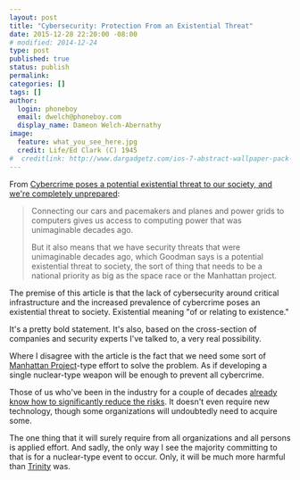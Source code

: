 ```yaml
---
layout: post
title: "Cybersecurity: Protection From an Existential Threat"
date: 2015-12-28 22:20:00 -08:00
# modified: 2014-12-24
type: post
published: true
status: publish
permalink: 
categories: []
tags: []
author:
  login: phoneboy
  email: dwelch@phoneboy.com
  display_name: Dameon Welch-Abernathy
image:
  feature: what_you_see_here.jpg
  credit: Life/Ed Clark (C) 1945
#  creditlink: http://www.dargadgetz.com/ios-7-abstract-wallpaper-pack-for-iphone-5-and-ipod-touch-retina/
---
```

From [Cybercrime poses a potential existential threat to our society, and we're completely unprepared](http://www.businessinsider.com/future-of-cybercrime-and-cybersecurity-2015-5):

> Connecting our cars and pacemakers and planes and power grids to computers gives us access to computing power that was unimaginable decades ago. 
>
> But it also means that we have security threats that were unimaginable decades ago, which Goodman says is a potential existential threat to society, the sort of thing that needs to be a national priority as big as the space race or the Manhattan project.

The premise of this article is that the lack of cybersecurity around critical
infrastructure and the increased prevalence of cybercrime poses an
existential threat to society. Existential meaning "of or relating to
existence." 

It's a pretty bold statement. It's also, based on the cross-section of
companies and security experts I've talked to, a very real possibility. 

Where I disagree with the article is the fact that we need some sort of
[Manhattan Project](https://en.wikipedia.org/wiki/Manhattan_Project)-type
effort to solve the problem. As if developing a single nuclear-type weapon
will be enough to prevent all cybercrime.

Those of us who've been in the industry for a couple of decades [already
know how to significantly reduce the risks](/2015/08/06/all-the-security-tools-in-the-world-wont-help-if-you-dont-do-this/). It doesn't even require new
technology, though some organizations will undoubtedly need to acquire
some.

The one thing that it will surely require from all organizations and all
persons is applied effort. And sadly, the only way I see the majority
committing to that is for a nuclear-type event to occur. Only, it will be
much more harmful than [Trinity](https://en.m.wikipedia.org/wiki/Trinity_(nuclear_test)) was.
